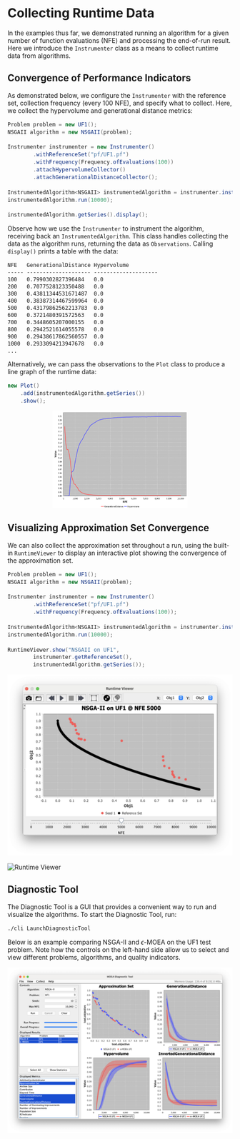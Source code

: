 # Collecting Runtime Data

In the examples thus far, we demonstrated running an algorithm for a given number of function evaluations (NFE) and
processing the end-of-run result.  Here we introduce the `Instrumenter` class as a means to collect runtime data from
algorithms.

## Convergence of Performance Indicators

As demonstrated below, we configure the `Instrumenter` with the reference set, collection frequency (every 100 NFE),
and specify what to collect.  Here, we collect the hypervolume and generational distance metrics:

<!-- java:examples/org/moeaframework/examples/runtime/PrintRuntimeDynamics.java [35:50] -->

```java
Problem problem = new UF1();
NSGAII algorithm = new NSGAII(problem);

Instrumenter instrumenter = new Instrumenter()
        .withReferenceSet("pf/UF1.pf")
        .withFrequency(Frequency.ofEvaluations(100))
        .attachHypervolumeCollector()
        .attachGenerationalDistanceCollector();

InstrumentedAlgorithm<NSGAII> instrumentedAlgorithm = instrumenter.instrument(algorithm);
instrumentedAlgorithm.run(10000);

instrumentedAlgorithm.getSeries().display();
```

Observe how we use the `Instrumenter` to instrument the algorithm, receiving back an `InstrumentedAlgorithm`.  This class
handles collecting the data as the algorithm runs, returning the data as `Observations`.  Calling `display()` prints
a table with the data:

<!-- output:examples/org/moeaframework/examples/runtime/PrintRuntimeDynamics.java [:12] {Truncated} -->

```
NFE   GenerationalDistance Hypervolume
----- -------------------- --------------------
100   0.7990302827396484   0.0
200   0.7077528123350488   0.0
300   0.43811344531671487  0.0
400   0.38387314467599964  0.0
500   0.43179862562213783  0.0
600   0.3721480391572563   0.0
700   0.3448605207000155   0.0
800   0.2942521614055578   0.0
900   0.29438617862560557  0.0
1000  0.2933094213947678   0.0
...
```

Alternatively, we can pass the observations to the `Plot` class to produce a line graph of the runtime data:

<!-- java:examples/org/moeaframework/examples/runtime/PlotRuntimeDynamics.java [51:54] -->

```java
new Plot()
    .add(instrumentedAlgorithm.getSeries())
    .show();
```

<p align="center">
	<img src="imgs/runtime-linegraph.png" width="60%" />
</p>

## Visualizing Approximation Set Convergence

We can also collect the approximation set throughout a run, using the built-in `RuntimeViewer` to display an interactive
plot showing the convergence of the approximation set.

<!-- java:examples/org/moeaframework/examples/runtime/RuntimeViewerExample.java [36:51] -->

```java
Problem problem = new UF1();
NSGAII algorithm = new NSGAII(problem);

Instrumenter instrumenter = new Instrumenter()
        .withReferenceSet("pf/UF1.pf")
        .withFrequency(Frequency.ofEvaluations(100));

InstrumentedAlgorithm<NSGAII> instrumentedAlgorithm = instrumenter.instrument(algorithm);
instrumentedAlgorithm.run(10000);

RuntimeViewer.show("NSGAII on UF1",
        instrumenter.getReferenceSet(),
        instrumentedAlgorithm.getSeries());
```

<p align="center">
	<img src="imgs/runtime-viewer.png" />
</p>

![Runtime Viewer](imgs/.png)

## Diagnostic Tool

The Diagnostic Tool is a GUI that provides a convenient way to run and visualize the algorithms.  To start the
Diagnostic Tool, run:

```bash
./cli LaunchDiagnosticTool
```

Below is an example comparing NSGA-II and $\epsilon$-MOEA on the UF1 test problem.  Note how the controls on the
left-hand side allow us to select and view different problems, algorithms, and quality indicators.

<p align="center">
	<img src="imgs/diagnostic-tool.png" />
</p>
